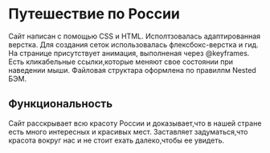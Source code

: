 # Путешествие по России

Сайт написан с помощью CSS и HTML. Исполтзовалась адаптированная верстка. Для создания сеток использовалась флексбокс-верстка и гид. На странице присутствует анимация, выполненая через @keyframes. Есть кликабельные ссылки,которые меняют свое состоянии при наведении мыши. Файловая структара оформлена по правилпм Nested БЭМ.

## Функциональность
Сайт расскрывает всю красоту России и доказывает,что в нашей стране есть много интересных и красивых мест.
Заставляет задуматься,что красота вокруг нас и не стоит ехать далеко,чтобы ее увидеть.




